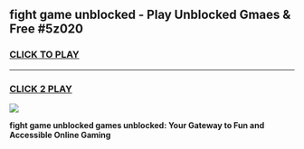 
## fight game unblocked - Play Unblocked Gmaes & Free #5z020
<h3>
<a href="https://news.freeplayer.one?title=fight_game_unblocked&ref=03M">CLICK TO PLAY</a></h3>
<hr>

<h3>
<a href="https://news.freeplayer.one?title=fight_game_unblocked&ref=03M">CLICK 2 PLAY</a>
  
</h3>

<a href="https://news.freeplayer.one?title=fight_game_unblocked&ref=03M"><img src="https://clearcache.store/games.png"></a>


**fight game unblocked games unblocked: Your Gateway to Fun and Accessible Online Gaming**
